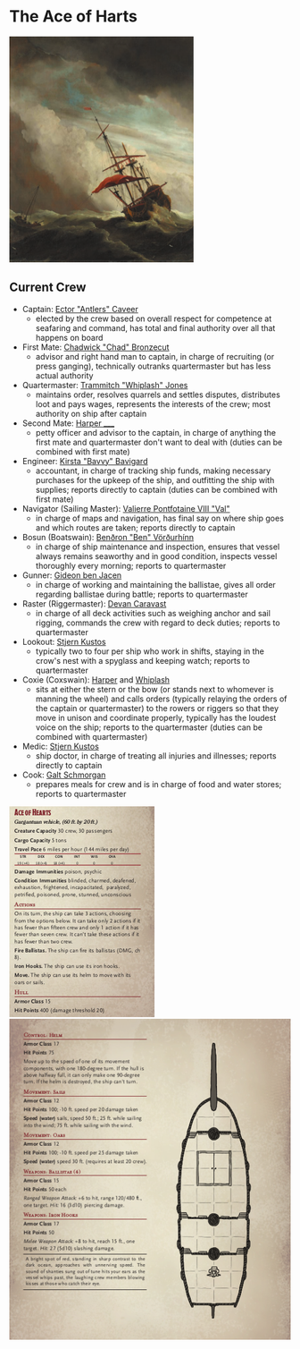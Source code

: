 # The Ace of Harts

![ship image](ace_of_harts.png)


## Current Crew

* Captain: [Ector "Antlers" Caveer](../../people/Ector_Antlers.md)
  * elected by the crew based on overall respect for competence at seafaring and command, has total and final authority over all that happens on board
* First Mate: [Chadwick "Chad" Bronzecut](../../people/Chadwick.md)
  * advisor and right hand man to captain, in charge of recruiting (or press ganging), technically outranks quartermaster but has less actual authority
* Quartermaster: [Trammitch "Whiplash" Jones](../../people/Trammitch_Whiplash.md)
  * maintains order, resolves quarrels and settles disputes, distributes loot and pays wages, represents the interests of the crew; most authority on ship after captain
* Second Mate: [Harper ___](../../people/Harper.md)
  * petty officer and advisor to the captain, in charge of anything the first mate and quartermaster don't want to deal with (duties can be combined with first mate)
* Engineer: [Kirsta "Bavvy" Bavigard](../../people/Kirsta_Bavvy.md)
  * accountant, in charge of tracking ship funds, making necessary purchases for the upkeep of the ship, and outfitting the ship with supplies; reports directly to captain (duties can be combined with first mate)
* Navigator (Sailing Master): [Valierre Pontfotaine VIII "Val"](../../people/pcs/Valierre.md)
  * in charge of maps and navigation, has final say on where ship goes and which routes are taken; reports directly to captain
* Bosun (Boatswain): [Benðron "Ben" Vörðurhínn](../../people/Bendron.md)
  *  in charge of ship maintenance and inspection, ensures that vessel always remains seaworthy and in good condition, inspects vessel thoroughly every morning; reports to quartermaster
* Gunner: [Gideon ben Jacen](../../people/pcs/Gideon.md)
  * in charge of working and maintaining the ballistae, gives all order regarding ballistae during battle; reports to quartermaster
* Raster (Riggermaster): [Devan Caravast](../../people/Devan.md)
  * in charge of all deck activities such as weighing anchor and sail rigging, commands the crew with regard to deck duties; reports to quartermaster
* Lookout: [Stjern Kustos](../../people/pcs/Stjern.md)
  * typically two to four per ship who work in shifts, staying in the crow's nest with a spyglass and keeping watch; reports to quartermaster 
* Coxie (Coxswain): [Harper](../../people/Harper.md) and [Whiplash](../../people/Trammitch_Whiplash.md)
  * sits at either the stern or the bow (or stands next to whomever is manning the wheel) and calls orders (typically relaying the orders of the captain or quartermaster) to the rowers or riggers so that they move in unison and coordinate properly, typically has the loudest voice on the ship; reports to the quartermaster (duties can be combined with quartermaster)
* Medic: [Stjern Kustos](../../people/pcs/Stjern.md)
  * ship doctor, in charge of treating all injuries and illnesses; reports directly to captain
* Cook: [Galt Schmorgan](../../people/Galt.md)
  * prepares meals for crew and is in charge of food and water stores; reports to quartermaster

![statblock](statblock.png)
![deck](battlemap.png)
